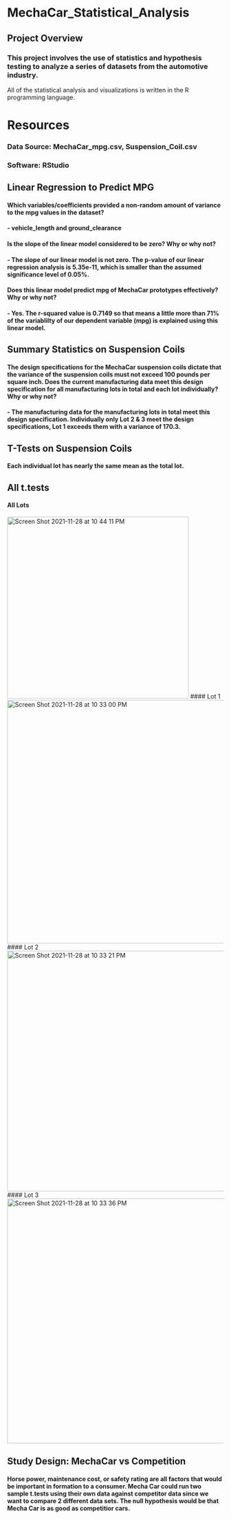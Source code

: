 # MechaCar_Statistical_Analysis

## Project Overview
### This project involves the use of statistics and hypothesis testing to analyze a series of datasets from the automotive industry.
All of the statistical analysis and visualizations is written in the R programming language.

# Resources
### Data Source: MechaCar_mpg.csv, Suspension_Coil.csv
### Software: RStudio 


## Linear Regression to Predict MPG

#### Which variables/coefficients provided a non-random amount of variance to the mpg values in the dataset?
#### - vehicle_length and ground_clearance

#### Is the slope of the linear model considered to be zero? Why or why not?
#### - The slope of our linear model is not zero. The p-value of our linear regression analysis is 5.35e-11, which is smaller than the assumed significance level of 0.05%. 

#### Does this linear model predict mpg of MechaCar prototypes effectively? Why or why not?
#### - Yes. The r-squared value is 0.7149 so that means a little more than 71% of the variablilty of our dependent variable (mpg) is explained using this linear model.

## Summary Statistics on Suspension Coils
#### The design specifications for the MechaCar suspension coils dictate that the variance of the suspension coils must not exceed 100 pounds per square inch. Does the current manufacturing data meet this design specification for all manufacturing lots in total and each lot individually? Why or why not?
#### - The manufacturing data for the manufacturing lots in total meet this design specification. Individually only Lot 2 & 3 meet the design specifications, Lot 1 exceeds them with a variance of 170.3.

## T-Tests on Suspension Coils
#### Each individual lot has nearly the same mean as the total lot.

## All t.tests
#### All Lots
<img width="422" alt="Screen Shot 2021-11-28 at 10 44 11 PM" src="https://user-images.githubusercontent.com/88937178/143805456-17f2e2c4-b362-48e2-b4a6-5aee51b1e259.png">
#### Lot 1
<img width="565" alt="Screen Shot 2021-11-28 at 10 33 00 PM" src="https://user-images.githubusercontent.com/88937178/143805500-3b54c872-4126-4fe7-8dbd-19763f9b72ba.png">
#### Lot 2
<img width="558" alt="Screen Shot 2021-11-28 at 10 33 21 PM" src="https://user-images.githubusercontent.com/88937178/143805530-1efd16c4-52e8-42e1-9006-59682ac36169.png">
#### Lot 3
<img width="568" alt="Screen Shot 2021-11-28 at 10 33 36 PM" src="https://user-images.githubusercontent.com/88937178/143805538-655d4908-6526-47ec-88d4-0e361ffac4bd.png">

## Study Design: MechaCar vs Competition
#### Horse power, maintenance cost, or safety rating are all factors that would be important in formation to a consumer. Mecha Car could run two sample t.tests using their own data against competitor data since we want to compare 2 different data sets. The null hypothesis would be that Mecha Car is as good as competitior cars.
